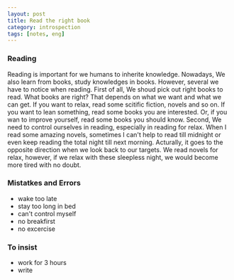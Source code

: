 ```yaml
---
layout: post
title: Read the right book
category: introspection
tags: [notes, eng]
---
```



### Reading

Reading is important for we humans to inherite knowledge. Nowadays, We also learn from books, study knowledges in books. However, several we have to notice when reading. First of all, We shoud pick out right books to read. What books are right? That depends on what we want and what we can get. If you want to relax, read some scitific fiction, novels and so on. If you want to lean something, read some books you are interested. Or, if you wan to improve yourself, read some books you should know. Second, We need to control ourselves in reading, especially in reading for relax. When I read some amazing novels, sometimes I can't help to read till midnight or even keep reading the total night till next morning. Acturally, it goes to the opposite direction when we look back to our targets. We read novels for relax, however, if we relax with these sleepless night, we would become more tired with no doubt.

### Mistatkes and Errors

 - wake too late
 - stay too long in bed
 - can't control myself
 - no breakfirst
 - no excercise

### To insist

 - work for 3 hours
 - write

